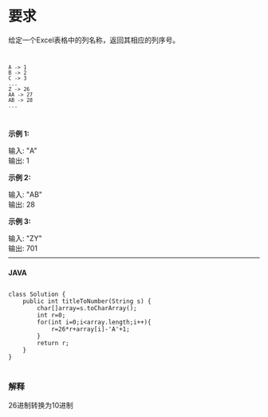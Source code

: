 # 要求
给定一个Excel表格中的列名称，返回其相应的列序号。<br>
<code>

    A -> 1
    B -> 2
    C -> 3
    ...
    Z -> 26
    AA -> 27
    AB -> 28
    ...
</code>

**示例 1:**

输入: "A"<br>
输出: 1

**示例 2:**

输入: "AB"<br>
输出: 28

**示例 3:**

输入: "ZY"<br>
输出: 701
————————————————————————————————————

**JAVA**
<pre>
<code>
class Solution {
    public int titleToNumber(String s) {
        char[]array=s.toCharArray();
        int r=0;
        for(int i=0;i&lt;array.length;i++){
            r=26*r+array[i]-'A'+1;
        }
        return r;
    }
}
</code>
</pre>
### 解释
26进制转换为10进制
